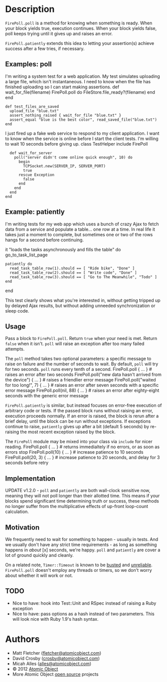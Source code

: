 Description
===========
`FirePoll.poll` is a method for knowing when something is ready. When your block yields true, execution continues. When your block yields false, poll keeps trying until it gives up and raises an error.

`FirePoll.patiently` extends this idea to letting your assertion(s) achieve success after a few tries, if necessary.

Examples: poll
--------------
I'm writing a system test for a web application. My test simulates uploading a large file, which isn't instantaneous. I need to know when the file has finished uploading so I can start making assertions.
    def wait_for_file(filename)
      FirePoll.poll do
        FileStore.file_ready?(filename)
      end
    end
    
    def test_files_are_saved
      upload_file "blue.txt"
      assert_nothing_raised { wait_for_file "blue.txt" }
      assert_equal "blue is the best color", read_saved_file("blue.txt")
    end

I just fired up a fake web service to respond to my client application. I want to know when the service is online before I start the client tests. I'm willing to wait 10 seconds before giving up.
    class TestHelper
      include FirePoll

      def wait_for_server
        poll("server didn't come online quick enough", 10) do
          begin
            TCPSocket.new(SERVER_IP, SERVER_PORT)
            true
          rescue Exception
            false
          end
        end
      end
    end

Example: patiently
------------------
I'm writing tests for my web app which uses a bunch of crazy Ajax to fetch data from a service and populate a table... one row at a time.
In real life it takes just a moment to complete, but sometimes one or two of the rows hangs for a second before continuing.

  it "loads the tasks asynchronously and fills the table" do
    go_to_task_list_page

    patiently do
      read_task_table_row(1).should == [ "Ride bike", "Done" ]
      read_task_table_row(2).should == [ "Write code", "Done" ]
      read_task_table_row(3).should == [ "Go to The Meanwhile", "Todo" ]
    end
  end

This test clearly shows what you're interested in, without getting tripped up by delayed Ajax results, but without adding unneeded synchronization or sleep code.


Usage
-----
Pass a block to `FirePoll.poll`. Return `true` when your need is met. Return `false` when it isn't. `poll` will raise an exception after too many failed attempts.

The `poll` method takes two optional parameters: a specific message to raise on failure and the number of seconds to wait. By default, `poll` will try for two seconds. `poll` runs every tenth of a second.
    FirePoll.poll { ... } # raises an error after two seconds
    FirePoll.poll("new data hasn't arrived from the device") { ... } # raises a friendlier error message
    FirePoll.poll("waited for too long!", 7) { ... } # raises an error after seven seconds with a specific error message
    FirePoll.poll(nil, 88) { ... } # raises an error after eighty-eight seconds with the generic error message

`FirePoll.patiently` is similar, but instead focuses on error-free execution of arbitrary code or tests.  If the passed block runs without raising an error, execution proceeds normally.  If an error is raised, the block is rerun after a brief delay, until the block can be run without exceptions.  If exceptions continue to raise, `patiently` gives up after a bit (default 5 seconds) by re-raising the most recent exception raised by the block.

The `FirePoll` module may be mixed into your class via `include` for nicer reading.
    FirePoll.poll { ... } # returns immedialtely if no errors, or as soon as errors stop
    FirePoll.poll(10) { ... } # increase patience to 10 seconds
    FirePoll.poll(20, 3) { ... } # increase patience to 20 seconds, and delay for 3 seconds before retry

Implementation
--------------
UPDATE v1.2.0 - `poll` and `patiently` are both wall-clock sensitive now, meaning they will not poll longer than their allotted time.  This means if your blocks spend significant time determining truth or success, these methods no longer suffer from the multiplicative effects of up-front loop-count calculation.

Motivation
----------
We frequently need to wait for something to happen - usually in tests. And we usually don't have any strict time requirements - as long as something happens in _about_ [x] seconds, we're happy. `poll` and `patiently` are cover a lot of ground quickly and cleanly.

On a related note, `Timer::Timeout` is known to be [busted](http://ph7spot.com/musings/system-timer) and [unreliable](http://blog.headius.com/2008/02/rubys-threadraise-threadkill-timeoutrb.html). `FirePoll.poll` doesn't employ any threads or timers, so we don't worry about whether it will work or not.

TODO
----
* Nice to have: hook into Test::Unit and RSpec instead of raising a Ruby exception
* Nice to have: pass options as a hash instead of two parameters. This will look nice with Ruby 1.9's hash syntax.

Authors
=======
* Matt Fletcher (fletcher@atomicobject.com)
* David Crosby (crosby@atomicobject.com)
* Micah Alles (alles@atomicobject.com)
* © 2012 [Atomic Object](http://www.atomicobject.com/)
* More Atomic Object [open source](http://www.atomicobject.com/pages/Software+Commons) projects
